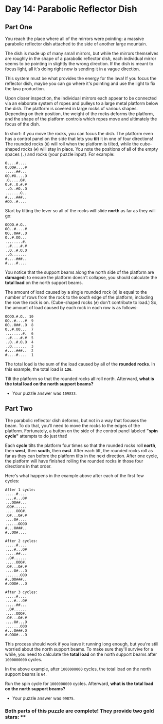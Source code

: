 # Day 14: Parabolic Reflector Dish

## Part One

You reach the place where all of the mirrors were pointing: a massive parabolic reflector dish attached to the side of another large mountain.

The dish is made up of many small mirrors, but while the mirrors themselves are roughly in the shape of a parabolic reflector dish, each individual mirror seems to be pointing in slightly the wrong direction. If the dish is meant to focus light, all it's doing right now is sending it in a vague direction.

This system must be what provides the energy for the lava! If you focus the reflector dish, maybe you can go where it's pointing and use the light to fix the lava production.

Upon closer inspection, the individual mirrors each appear to be connected via an elaborate system of ropes and pulleys to a large metal platform below the dish. The platform is covered in large rocks of various shapes. Depending on their position, the weight of the rocks deforms the platform, and the shape of the platform controls which ropes move and ultimately the focus of the dish.

In short: if you move the rocks, you can focus the dish. The platform even has a control panel on the side that lets you **tilt** it in one of four directions! The rounded rocks (`O`) will roll when the platform is tilted, while the cube-shaped rocks (`#`) will stay in place. You note the positions of all of the empty spaces (`.`) and rocks (your puzzle input). For example:
```
O....#....
O.OO#....#
.....##...
OO.#O....O
.O.....O#.
O.#..O.#.#
..O..#O..O
.......O..
#....###..
#OO..#....
```
Start by tilting the lever so all of the rocks will slide **north** as far as they will go:
```
OOOO.#.O..
OO..#....#
OO..O##..O
O..#.OO...
........#.
..#....#.#
..O..#.O.O
..O.......
#....###..
#....#....
```
You notice that the support beams along the north side of the platform are **damaged**; to ensure the platform doesn't collapse, you should calculate the **total load** on the north support beams.

The amount of load caused by a single rounded rock (`O`) is equal to the number of rows from the rock to the south edge of the platform, including the row the rock is on. (Cube-shaped rocks (`#`) don't contribute to load.) So, the amount of load caused by each rock in each row is as follows:
```
OOOO.#.O.. 10
OO..#....#  9
OO..O##..O  8
O..#.OO...  7
........#.  6
..#....#.#  5
..O..#.O.O  4
..O.......  3
#....###..  2
#....#....  1
```
The total load is the sum of the load caused by all of the **rounded rocks**. In this example, the total load is **`136`**.

Tilt the platform so that the rounded rocks all roll north. Afterward, **what is the total load on the north support beams?**

* Your puzzle answer was `109833`.


## Part Two

The parabolic reflector dish deforms, but not in a way that focuses the beam. To do that, you'll need to move the rocks to the edges of the platform. Fortunately, a button on the side of the control panel labeled **"spin cycle"** attempts to do just that!

Each **cycle** tilts the platform four times so that the rounded rocks roll **north**, then **west**, then **south**, then **east**. After each tilt, the rounded rocks roll as far as they can before the platform tilts in the next direction. After one cycle, the platform will have finished rolling the rounded rocks in those four directions in that order.

Here's what happens in the example above after each of the first few cycles:
```
After 1 cycle:
.....#....
....#...O#
...OO##...
.OO#......
.....OOO#.
.O#...O#.#
....O#....
......OOOO
#...O###..
#..OO#....

After 2 cycles:
.....#....
....#...O#
.....##...
..O#......
.....OOO#.
.O#...O#.#
....O#...O
.......OOO
#..OO###..
#.OOO#...O

After 3 cycles:
.....#....
....#...O#
.....##...
..O#......
.....OOO#.
.O#...O#.#
....O#...O
.......OOO
#...O###.O
#.OOO#...O
```
This process should work if you leave it running long enough, but you're still worried about the north support beams. To make sure they'll survive for a while, you need to calculate the **total load** on the north support beams after `1000000000` cycles.

In the above example, after `1000000000` cycles, the total load on the north support beams is `64`.

Run the spin cycle for `1000000000` cycles. Afterward, **what is the total load on the north support beams?**

* Your puzzle answer was `99875`.

### Both parts of this puzzle are complete! They provide two gold stars: \*\*
